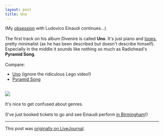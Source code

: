 ```yaml
---
layout: post
title: Uno
---
```


<div class="entry-item s2-entrytext">(My <a href="http://ferkeltongs.livejournal.com/29209.html" rel="nofollow">obsession</a> with Ludovico Einaudi continues...)<br/><br/>The first track on his album Divenire is called <b>Uno</b>. It's just piano and <a href="http://en.wikipedia.org/wiki/Dr_who#Music" rel="nofollow">loops</a>, pretty minimalist (as he has been described but doesn't describe himself). Especially in the middle it sounds like nothing so much as Radiohead's <b>Pyramid Song</b>. <br/><br/>Compare:<ul><li><a href="http://www.youtube.com/watch?v=-6Xccx1HKQI" rel="nofollow">Uno</a> (ignore the ridiculous Lego video!)</li><li><a href="http://www.youtube.com/watch?v=fy6JltOxLfo" rel="nofollow">Pyramid Song</a><br/></li></ul><br/><a href="http://ticklebooth.com/wp-content/uploads/2006/06/pyramid-song.jpg" rel="nofollow"><img src="http://ticklebooth.com/wp-content/uploads/2006/06/pyramid-song.jpg"/></a><br/><br/>It's nice to get confused about genres.<br/><br/>(I've just booked tickets to go and see Einaudi perform <a href="http://www.thsh.co.uk/view/ludovico-einaudi" rel="nofollow">in Birmingham</a>!)</div><p><hr></p><p>This post was <a href="http://ferkeltongs.livejournal.com/29668.html">originally on LiveJournal</a>.</p>